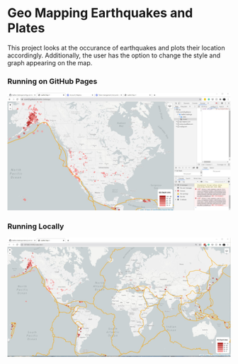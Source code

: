 # Geo Mapping Earthquakes and Plates

This project looks at the occurance of earthquakes and plots their location accordingly. Additionally, the user has the option to change the style and graph appearing on the map. 

### Running on GitHub Pages

<img src="./images/deployed_to_github_pages.jpg">

### Running Locally

<img src="./images/map_one-quakes-plates.jpg">